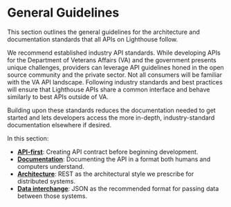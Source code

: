 # General Guidelines
This section outlines the general guidelines for the architecture and documentation standards that all APIs on Lighthouse follow.

We recommend established industry API standards. While developing APIs for the Department of Veterans Affairs (VA) and the government presents unique challenges, providers can leverage API guidelines honed in the open source community and the private sector. Not all consumers will be familiar with the VA API landscape. Following industry standards and best practices will ensure that Lighthouse APIs share a common interface and behave similarly to best APIs outside of VA.

Building upon these standards reduces the documentation needed to get started and lets developers access the more in-depth, industry-standard documentation elsewhere if desired.

In this section:

- [**API-first**](api-first): Creating API contract before beginning development.
- [**Documentation**](documentation): Documenting the API in a format both humans and computers understand.
- [**Architecture**](architecture): REST as the architectural style we prescribe for distributed systems.
- [**Data interchange**](data-interchange): JSON as the recommended format for passing data between those systems.
